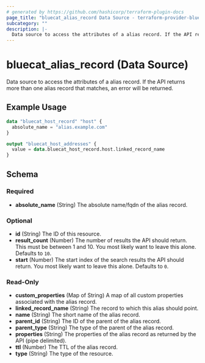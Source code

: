 ```yaml
---
# generated by https://github.com/hashicorp/terraform-plugin-docs
page_title: "bluecat_alias_record Data Source - terraform-provider-bluecat"
subcategory: ""
description: |-
  Data source to access the attributes of a alias record. If the API returns more than one alias record that matches, an error will be returned.
---
```


# bluecat_alias_record (Data Source)

Data source to access the attributes of a alias record. If the API returns more than one alias record that matches, an error will be returned.

## Example Usage

```terraform
data "bluecat_host_record" "host" {
  absolute_name = "alias.example.com"
}

output "bluecat_host_addresses" {
  value = data.bluecat_host_record.host.linked_record_name
}
```

<!-- schema generated by tfplugindocs -->
## Schema

### Required

- **absolute_name** (String) The absolute name/fqdn of the alias record.

### Optional

- **id** (String) The ID of this resource.
- **result_count** (Number) The number of results the API should return. This must be between 1 and 10.  You most likely want to leave this alone. Defaults to `10`.
- **start** (Number) The start index of the search results the API should return. You most likely want to leave this alone. Defaults to `0`.

### Read-Only

- **custom_properties** (Map of String) A map of all custom properties associated with the alias record.
- **linked_record_name** (String) The record to which this alias should point.
- **name** (String) The short name of the alias record.
- **parent_id** (String) The ID of the parent of the alias record.
- **parent_type** (String) The type of the parent of the alias record.
- **properties** (String) The properties of the alias record as returned by the API (pipe delimited).
- **ttl** (Number) The TTL of the alias record.
- **type** (String) The type of the resource.


